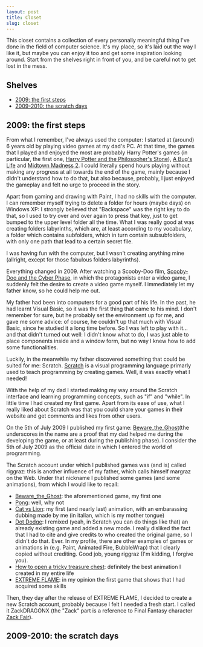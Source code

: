 ```yaml
---
layout: post
title: Closet
slug: closet
---
```


This closet contains a collection of every personally meaningful thing I've done in the field of computer science. It's my place, so it's laid out the way I like it, but maybe you can enjoy it too and get some inspiration looking around. Start from the shelves right in front of you, and be careful not to get lost in the mess.

## Shelves <!-- omit in toc -->
- [2009: the first steps](#2009-the-first-steps)
- [2009-2010: the scratch days](#2009-2010-the-scratch-days)

## 2009: the first steps

From what I remember, I've always used the computer: I started at (around) 6 years old by playing video games at my dad's PC. At that time, the games that I played and enjoyed the most are probably Harry Potter's games (in particular, the first one, [Harry Potter and the Philosopher's Stone](https://www.youtube.com/watch?v=mZW1azS3o4o)), [A Bug's Life](https://www.youtube.com/watch?v=nj6i2SsDWUA) and [Midtown Madness 2](https://www.youtube.com/watch?v=U7fdfn2JEXo). I could literally spend hours playing without making any progress at all towards the end of the game, mainly because I didn't understand how to do that, but also because, probably, I just enjoyed the gameplay and felt no urge to proceed in the story.

Apart from gaming and drawing with Paint, I had no skills with the computer. I can remember myself trying to delete a folder for hours (maybe days) on Windows XP: I strongly believed that "Backspace" was the right key to do that, so I used to try over and over again to press that key, just to get bumped to the upper level folder all the time. What I was really good at was creating folders labyrinths, which are, at least according to my vocabulary, a folder which contains subfolders, which in turn contain subsubfolders, with only one path that lead to a certain secret file.

I was having fun with the computer, but I wasn't creating anything mine (allright, except for those fabulous folders labyrinths).

Everything changed in 2009. After watching a Scooby-Doo film, [Scooby-Doo and the Cyber Phase](https://en.wikipedia.org/wiki/Scooby-Doo_and_the_Cyber_Chase), in which the protagonists enter a video game, I suddenly felt the desire to create a video game myself. I immediately let my father know, so he could help me out.

My father had been into computers for a good part of his life. In the past, he had learnt Visual Basic, so it was the first thing that came to his mind. I don't remember for sure, but he probably set the environment up for me, and gave me some advice: of course, he couldn't up that much with Visual Basic, since he studied it a long time before. So I was left to play with it... and that didn't turned out well: I didn't know what to do, I was just able to place components inside and a window form, but no way I knew how to add some functionalities.

Luckily, in the meanwhile my father discovered something that could be suited for me: Scratch. [Scratch](https://en.wikipedia.org/wiki/Scratch_(programming_language)) is a visual programming language primarly used to teach programming by creating games. Well, it was exactly what I needed!

With the help of my dad I started making my way around the Scratch interface and learning programming concepts, such as "if" and "while". In little time I had created my first game. Apart from its ease of use, what I really liked about Scratch was that you could share your games in their website and get comments and likes from other users.

On the 5th of July 2009 I published my first game: [Beware_the_Ghost](https://scratch.mit.edu/projects/594764/)(the underscores in the name are a proof that my dad helped me during the developing the game, or at least during the publishing phase). I consider the 5th of July 2009 as the official date in which I entered the world of programming.

The Scratch account under which I published games was (and is) called riggraz: this is another influence of my father, which calls himself margraz on the Web. Under that nickname I published some games (and some animations), from which I would like to recall:

- [Beware_the_Ghost](https://scratch.mit.edu/projects/594764/): the aforementioned game, my first one
- [Pong](https://scratch.mit.edu/projects/600211/): well, why not
- [Cat vs Lion](https://scratch.mit.edu/projects/725032/): my first (and nearly last) animation, with an embarassing dubbing made by me (in italian, which is my mother tongue)
- [Dot Dodge](https://scratch.mit.edu/projects/745572/): I remixed (yeah, in Scratch you can do things like that) an already existing game and added a new mode. I really disliked the fact that I had to cite and give credits to who created the original game, so I didn't do that. Ever. In my profile, there are other examples of games or animations in (e.g. Paint, Animated Fire, BubbleWrap) that I clearly copied without crediting. Good job, young riggraz (I'm kidding, I forgive you).
- [How to open a tricky treasure chest](https://scratch.mit.edu/projects/764580/): definitely the best animation I created in my entire life
- [EXTREME FLAME](https://scratch.mit.edu/projects/812618/): in my opinion the first game that shows that I had acquired some skills

Then, they day after the release of EXTREME FLAME, I decided to create a new Scratch account, probably because I felt I needed a fresh start. I called it ZackDRAGONX (the "Zack" part is a reference to Final Fantasy character [Zack Fair](https://en.wikipedia.org/wiki/Zack_Fair)).

## 2009-2010: the scratch days